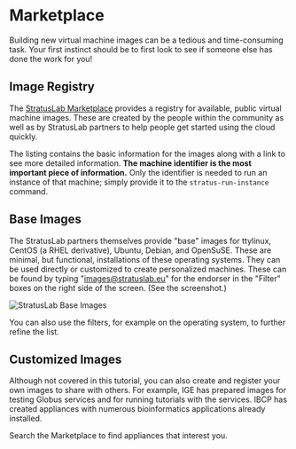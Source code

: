 
# Marketplace

Building new virtual machine images can be a tedious and
time-consuming task.  Your first instinct should be to first look to
see if someone else has done the work for you!

## Image Registry

The [StratusLab Marketplace](https://marketplace.stratuslab.eu/)
provides a registry for available, public virtual machine images.
These are created by the people within the community as well as by
StratusLab partners to help people get started using the cloud
quickly.

The listing contains the basic information for the images along with a
link to see more detailed information.  **The machine identifier is
the most important piece of information.** Only the identifier is
needed to run an instance of that machine; simply provide it to the
`stratus-run-instance` command.

## Base Images

The StratusLab partners themselves provide "base" images for ttylinux,
CentOS (a RHEL derivative), Ubuntu, Debian, and OpenSuSE.  These are
minimal, but functional, installations of these operating systems.
They can be used directly or customized to create personalized
machines.  These can be found by typing "images@stratuslab.eu" for the
endorser in the "Filter" boxes on the right side of the screen.  (See
the screenshot.)

![StratusLab Base Images](images/baseimages-screenshot.png)

You can also use the filters, for example on the operating system, to
further refine the list.

## Customized Images

Although not covered in this tutorial, you can also create and
register your own images to share with others.  For example, IGE has
prepared images for testing Globus services and for running tutorials
with the services.  IBCP has created appliances with numerous
bioinformatics applications already installed.

Search the Marketplace to find appliances that interest you.

